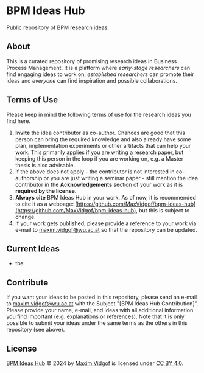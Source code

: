 # BPM Ideas Hub
Public repository of BPM research ideas.

## About
This is a curated repository of promising research ideas in Business Process Management. It is a platform where *early-stage researchers* can find engaging ideas to work on, *established researchers* can promote their ideas and *everyone* can find inspiration and possible collaborations.

## Terms of Use
Please keep in mind the following terms of use for the research ideas you find here.
1. **Invite** the idea contributor as co-author. Chances are good that this person can bring the required knowledge and also already have some plan, implementation experiments or other artifacts that can help your work. This primarily applies if you are writing a research paper, but keeping this person in the loop if you are working on, e.g. a Master thesis is also advisable. 
2. If the above does not apply - the contributor is not interested in co-authorship or you are just writing a seminar paper -  still mention the idea contributor in the **Acknowledgements** section of your work as it is **required by the license**.
3. **Always cite** BPM Ideas Hub in your work. As of now, it is recommended to cite it as a webpage: [https://github.com/MaxVidgof/bpm-ideas-hub](https://github.com/MaxVidgof/bpm-ideas-hub), but this is subject to change.
4. If your work gets published, please provide a reference to your work via e-mail to  [maxim.vidgof@wu.ac.at](mailto:maxim.vidgof@wu.ac.at?subject=%5BBPM%20Ideas%20Hub%20Update%5D) so that the repository can be updated.

## Current Ideas
- tba

## Contribute
If you want your ideas to be posted in this repository, please send an e-mail to [maxim.vidgof@wu.ac.at](mailto:maxim.vidgof@wu.ac.at?subject=%5BBPM%20Ideas%20Hub%20Contribution%5D) with the Subject "[BPM Ideas Hub Contribution]". Please provide your name, e-mail, and ideas with all additional information you find important (e.g. explanations or references).
Note that it is only possible to submit your ideas under the same terms as the others in this repository (see above).

## License
[BPM Ideas Hub](https://github.com/MaxVidgof/bpm-ideas-hub) &copy; 2024 by [Maxim Vidgof](https://vidgof.eu) is licensed under [CC BY 4.0](https://creativecommons.org/licenses/by/4.0/).

